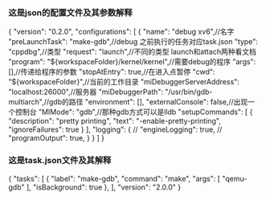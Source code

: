 ### 这是json的配置文件及其参数解释
{
  "version": "0.2.0",
  "configurations": [
      {
          "name": "debug xv6",//名字
          "preLaunchTask": "make-gdb",//debug 之前执行的任务对应task.json
          "type": "cppdbg",//类型
          "request": "launch",//不同的类型 launch和attach两种看文档
          "program": "${workspaceFolder}/kernel/kernel",//需要debug的程序
          "args": [],//传递给程序的参数
          "stopAtEntry": true,//在进入点暂停
          "cwd": "${workspaceFolder}",//当前的工作目录
          "miDebuggerServerAddress": "localhost:26000",//服务器
          "miDebuggerPath": "/usr/bin/gdb-multiarch",//gdb的路径
          "environment": [],
          "externalConsole": false,//出现一个控制台
          "MIMode": "gdb",//那种gdb方式可以是lldb
          "setupCommands": [
              {
                  "description": "pretty printing",
                  "text": "-enable-pretty-printing",
                  "ignoreFailures": true
              }
          ],
          "logging": {
              // "engineLogging": true,
              // "programOutput": true,
          }
      }
  ]
}

### 这是task.json文件及其解释
{
  "tasks": [
    {
      "label": "make-gdb",
      "command": "make",
      "args": [
        "qemu-gdb"
      ],
      "isBackground": true
    },
  ],
  "version": "2.0.0"
}